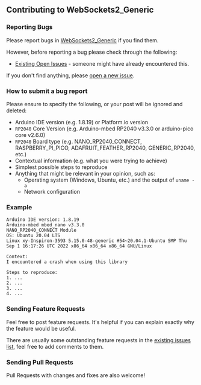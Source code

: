 ## Contributing to WebSockets2_Generic

### Reporting Bugs

Please report bugs in [WebSockets2_Generic](https://github.com/khoih-prog/WebSockets2_Generic/issues/new) if you find them.

However, before reporting a bug please check through the following:

* [Existing Open Issues](https://github.com/khoih-prog/WebSockets2_Generic/issues) - someone might have already encountered this.

If you don't find anything, please [open a new issue](https://github.com/khoih-prog/WebSockets2_Generic/issues/new).

### How to submit a bug report

Please ensure to specify the following, or your post will be ignored and deleted:

* Arduino IDE version (e.g. 1.8.19) or Platform.io version
* `RP2040` Core Version (e.g. Arduino-mbed RP2040 v3.3.0 or arduino-pico core v2.6.0)
* `RP2040` Board type (e.g. NANO_RP2040_CONNECT, RASPBERRY_PI_PICO, ADAFRUIT_FEATHER_RP2040, GENERIC_RP2040, etc.)
* Contextual information (e.g. what you were trying to achieve)
* Simplest possible steps to reproduce
* Anything that might be relevant in your opinion, such as:
  * Operating system (Windows, Ubuntu, etc.) and the output of `uname -a`
  * Network configuration


### Example

```
Arduino IDE version: 1.8.19
Arduino-mbed mbed_nano v3.3.0
NANO_RP2040_CONNECT Module
OS: Ubuntu 20.04 LTS
Linux xy-Inspiron-3593 5.15.0-48-generic #54~20.04.1-Ubuntu SMP Thu Sep 1 16:17:26 UTC 2022 x86_64 x86_64 x86_64 GNU/Linux

Context:
I encountered a crash when using this library

Steps to reproduce:
1. ...
2. ...
3. ...
4. ...
```


### Sending Feature Requests

Feel free to post feature requests. It's helpful if you can explain exactly why the feature would be useful.

There are usually some outstanding feature requests in the [existing issues list](https://github.com/khoih-prog/WebSockets2_Generic/issues?q=is%3Aopen+is%3Aissue+label%3Aenhancement), feel free to add comments to them.

### Sending Pull Requests

Pull Requests with changes and fixes are also welcome!


